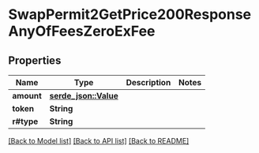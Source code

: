 # SwapPermit2GetPrice200ResponseAnyOfFeesZeroExFee

## Properties

Name | Type | Description | Notes
------------ | ------------- | ------------- | -------------
**amount** | [**serde_json::Value**](serde_json::Value.md) |  | 
**token** | **String** |  | 
**r#type** | **String** |  | 

[[Back to Model list]](../README.md#documentation-for-models) [[Back to API list]](../README.md#documentation-for-api-endpoints) [[Back to README]](../README.md)


